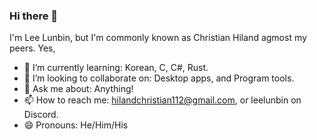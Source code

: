 ### Hi there 👋

I'm Lee Lunbin, but I'm commonly known as Christian Hiland agmost my peers.
Yes,

- 🌱 I’m currently learning: Korean, C, C#, Rust.
- 👯 I’m looking to collaborate on: Desktop apps, and Program tools.
- 💬 Ask me about: Anything!
- 📫 How to reach me: hilandchristian112@gmail.com, or leelunbin on Discord.
- 😄 Pronouns: He/Him/His
